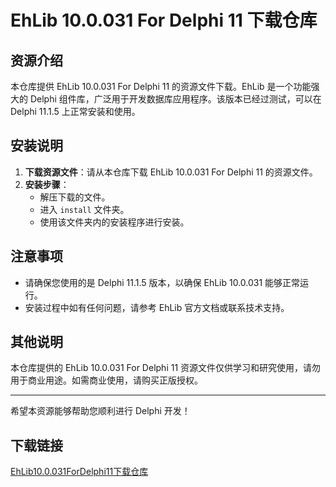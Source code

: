 # EhLib 10.0.031 For Delphi 11 下载仓库

## 资源介绍

本仓库提供 EhLib 10.0.031 For Delphi 11 的资源文件下载。EhLib 是一个功能强大的 Delphi 组件库，广泛用于开发数据库应用程序。该版本已经过测试，可以在 Delphi 11.1.5 上正常安装和使用。

## 安装说明

1. **下载资源文件**：请从本仓库下载 EhLib 10.0.031 For Delphi 11 的资源文件。
2. **安装步骤**：
   - 解压下载的文件。
   - 进入 `install` 文件夹。
   - 使用该文件夹内的安装程序进行安装。

## 注意事项

- 请确保您使用的是 Delphi 11.1.5 版本，以确保 EhLib 10.0.031 能够正常运行。
- 安装过程中如有任何问题，请参考 EhLib 官方文档或联系技术支持。

## 其他说明

本仓库提供的 EhLib 10.0.031 For Delphi 11 资源文件仅供学习和研究使用，请勿用于商业用途。如需商业使用，请购买正版授权。

---

希望本资源能够帮助您顺利进行 Delphi 开发！

## 下载链接

[EhLib10.0.031ForDelphi11下载仓库](https://pan.quark.cn/s/999c0d7044cd)